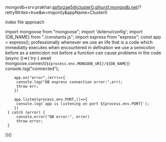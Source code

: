 mongodb+srv:prakhar:spforzae5@cluster0.gjhursf.mongodb.net/?retryWrites=true&w=majority&appName=Cluster0

index file approach

import mongoose from "mongoose";
import 'dotenv/config';
 import  {DB_NAME}  from "./constants.js";
 import express  from "express";
 const app = express();
  professionally whenever we use an iife that is a code which immediatly executes when encountered in defination we use a semicolon before as a semicolon not before a function can cause problems in the code
 (async ()=>{
     try {
        await mongoose.connect(`${process.env.MONGODB_URI}/${DB_NAME}`)
        console.log("connected");
       
        app.on("error",(err)=>{
         console.log("DB express connection error:",err);
         throw err;
        })

        app.listen(process.env.PORT,()=>{
         console.log(`app is listening on port ${process.env.PORT}`);
        })
     } catch (error) {
         console.error("DB error:", error)
         throw error;
     }
 })()